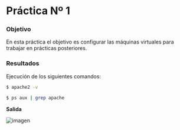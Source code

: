 # Práctica Nº 1

### Objetivo

En esta práctica el objetivo es configurar las máquinas virtuales para trabajar en prácticas posteriores.

### Resultados

 Ejecución de los siguientes comandos:

```sh
$ apache2 -v
```
```sh
$ ps aux | grep apache
```
**Salida** 

![imagen](https://github.com/marlenelis/SWAP/blob/master/images/practica1%20_S3.png)
